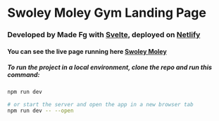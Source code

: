 # Swoley Moley Gym Landing Page

### Developed by Made Fg with [Svelte](https://svelte.dev/), deployed on [Netlify](https://www.netlify.com/)
#### You can see the live page running here [Swoley Moley](https://swoley-moley-gym.netlify.app/)

##### To run the project in a local environment, clone the repo and run this command:

```bash
npm run dev

# or start the server and open the app in a new browser tab
npm run dev -- --open
```
